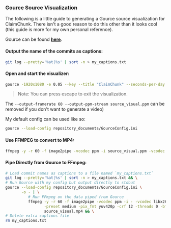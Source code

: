 ### Gource Source Visualization

The following is a little guide to generating a Gource source visualization for ClaimChunk. There isn't a good reason to do this other than it looks cool (this guide is more for my own personal reference).

Gource can be found [**here**](https://github.com/acaudwell/Gource).

#### Output the name of the commits as captions:
```bash
git log --pretty='%at|%s' | sort -n > my_captions.txt
```

#### Open and start the visualizer:
```bash
gource -1920x1080 -e 0.05 --key --title "ClaimChunk" --seconds-per-day 3 --auto-skip-seconds 1 --file-idle-time 0 --max-file-lag 1 --caption-file my_captions.txt --caption-duration 2 --output-framerate 60 --output-ppm-stream source_visual.ppm
```
> Note: You can press escape to exit the visualization.

The
```--output-framerate 60 --output-ppm-stream source_visual.ppm```
can be removed if you don't want to generate a video)

My default config can be used like so:
```bash
gource --load-config repository_documents/GourceConfig.ini
```

#### Use FFMPEG to convert to MP4:
```bash
ffmpeg -y -r 60 -f image2pipe -vcodec ppm -i source_visual.ppm -vcodec libx264 -preset medium -pix_fmt yuv420p -crf 1 -threads 0 -bf 0 source_visual.mp4
```

#### Pipe Directly from Gource to FFmpeg:
```bash
# Load commit names as captions to a file named `my_captions.txt`
git log --pretty='%at|%s' | sort -n > my_captions.txt && \
# Run Gource with my config but output directly to stdout
gource --load-config repository_documents/GourceConfig.ini \
       -o - | \
          # Run FFmpeg on the data piped from Gource
          ffmpeg -y -r 60 -f image2pipe -vcodec ppm -i - -vcodec libx264 \
                 -preset medium -pix_fmt yuv420p -crf 12 -threads 0 -bf 0 \
                 source_visual.mp4 && \
# Delete extra captions file
rm my_captions.txt
```
